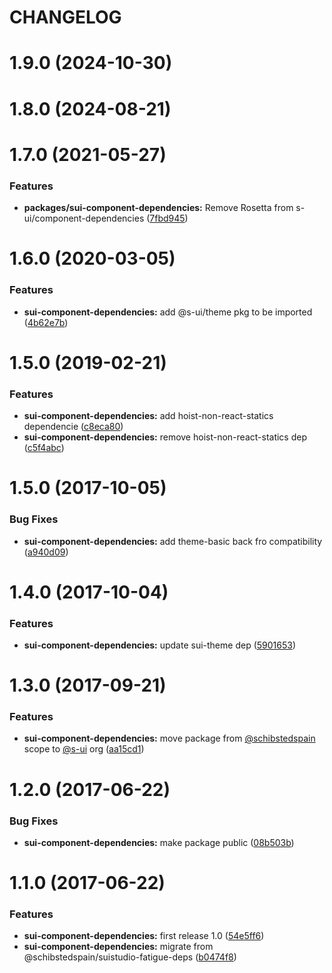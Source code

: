 # CHANGELOG

# 1.9.0 (2024-10-30)



# 1.8.0 (2024-08-21)



# 1.7.0 (2021-05-27)


### Features

* **packages/sui-component-dependencies:** Remove Rosetta from s-ui/component-dependencies ([7fbd945](https://github.com/SUI-Components/sui/commit/7fbd945d9d772395562bcd5aa9d7f1ade9e10562))



# 1.6.0 (2020-03-05)


### Features

* **sui-component-dependencies:** add @s-ui/theme pkg to be imported ([4b62e7b](https://github.com/SUI-Components/sui/commit/4b62e7b718e076b0be849be3e4651853be98873c))



# 1.5.0 (2019-02-21)


### Features

* **sui-component-dependencies:** add hoist-non-react-statics dependencie ([c8eca80](https://github.com/SUI-Components/sui/commit/c8eca808c494befac9263dbe0f7e5f6146a65ace))
* **sui-component-dependencies:** remove hoist-non-react-statics dep ([c5f4abc](https://github.com/SUI-Components/sui/commit/c5f4abce9817d9a8564d4a75bb5436bc16258b6b))



# 1.5.0 (2017-10-05)


### Bug Fixes

* **sui-component-dependencies:** add theme-basic back fro compatibility ([a940d09](https://github.com/SUI-Components/sui/commit/a940d0918b54fef7c72ab730e4fc448efa7ffc2c))



# 1.4.0 (2017-10-04)


### Features

* **sui-component-dependencies:** update sui-theme dep ([5901653](https://github.com/SUI-Components/sui/commit/5901653abbcea4642513dc93c1464ba150726a76))



# 1.3.0 (2017-09-21)


### Features

* **sui-component-dependencies:** move package from [@schibstedspain](https://github.com/schibstedspain) scope to [@s-ui](https://github.com/s-ui) org ([aa15cd1](https://github.com/SUI-Components/sui/commit/aa15cd1bacb678ef93fce40cfb30e9cf34d51617))



# 1.2.0 (2017-06-22)


### Bug Fixes

* **sui-component-dependencies:** make package public ([08b503b](https://github.com/SUI-Components/sui/commit/08b503b51b8eb34652e3971887ca1388cd1f3d06))



# 1.1.0 (2017-06-22)


### Features

* **sui-component-dependencies:** first release 1.0 ([54e5ff6](https://github.com/SUI-Components/sui/commit/54e5ff670aaa8825590964f019ba41a20a97fed2))
* **sui-component-dependencies:** migrate from @schibstedspain/suistudio-fatigue-deps ([b0474f8](https://github.com/SUI-Components/sui/commit/b0474f8c6eca7a5948988d4756045d10fda1cc20))